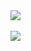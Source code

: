 <a href="https://github.com/antharuu">
    <img align="center" 
        src="https://github-readme-stats.vercel.app/api?username=antharuu&show_icons=true&bg_color=33,12F2B7,C6A4FF&title_color=374B43&text_color=374B43&include_all_commits=false&icon_color=374B43&hide_border=true&count_private=true&show_icons=true&card_width=600&layout=compact&show=prs_merged,prs_merged_percentage&rank_icon=percentile" />
</a>
<br>
<br>

<a href="https://github.com/antharuu">
    <img align="center" 
        src="https://github-readme-stats.vercel.app/api/top-langs?username=antharuu&show_icons=true&bg_color=33,12F2B7,C6A4FF&title_color=374B43&text_color=374B43&include_all_commits=true&icon_color=374B43&hide_border=true&count_private=true&show_icons=true&card_width=600&layout=compact" />
</a>
